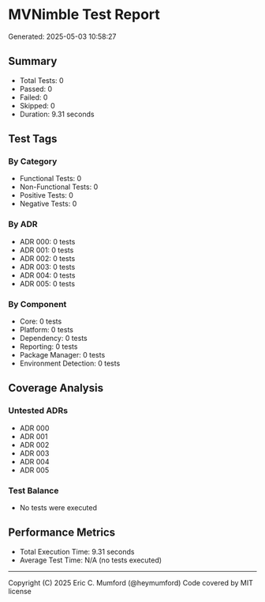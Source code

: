 # MVNimble Test Report

Generated: 2025-05-03 10:58:27

## Summary

* Total Tests: 0
* Passed: 0
* Failed: 0
* Skipped: 0
* Duration: 9.31 seconds

## Test Tags

### By Category

* Functional Tests: 0
* Non-Functional Tests: 0
* Positive Tests: 0
* Negative Tests: 0

### By ADR

* ADR 000: 0 tests
* ADR 001: 0 tests
* ADR 002: 0 tests
* ADR 003: 0 tests
* ADR 004: 0 tests
* ADR 005: 0 tests

### By Component

* Core: 0 tests
* Platform: 0 tests
* Dependency: 0 tests
* Reporting: 0 tests
* Package Manager: 0 tests
* Environment Detection: 0 tests

## Coverage Analysis

### Untested ADRs

* ADR 000
* ADR 001
* ADR 002
* ADR 003
* ADR 004
* ADR 005

### Test Balance

* No tests were executed

## Performance Metrics

* Total Execution Time: 9.31 seconds
* Average Test Time: N/A (no tests executed)



---
Copyright (C) 2025 Eric C. Mumford (@heymumford) Code covered by MIT license

